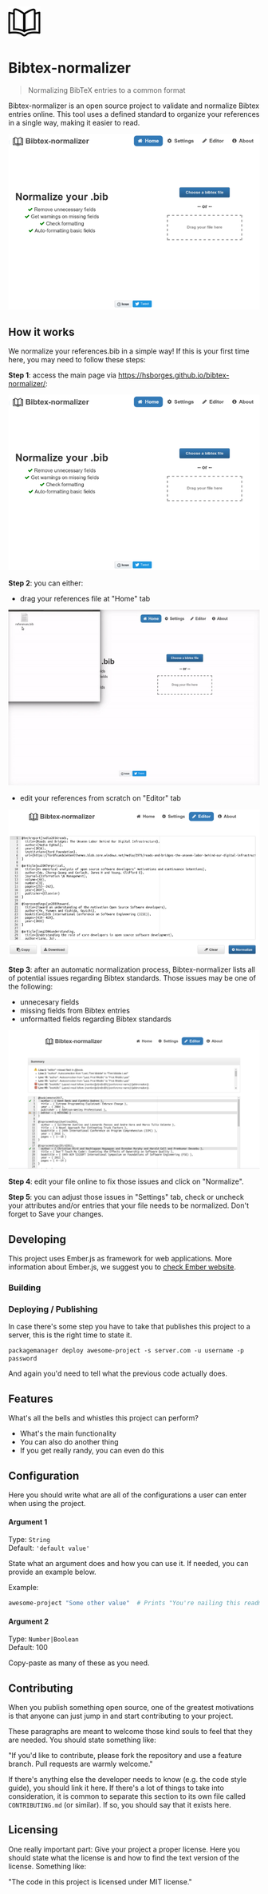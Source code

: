 ![Bibtex-normalizer](public/assets/images/book.png)

# Bibtex-normalizer
> Normalizing BibTeX entries to a common format

Bibtex-normalizer is an open source project to validate and normalize Bibtex entries online.
This tool uses a defined standard to organize your references in a single way, making it
easier to read.


![Main page](public/assets/images/homepage.png)


## How it works

We normalize your references.bib in a simple way! If this is your first time here, you may need to follow these steps:

**Step 1**: access the main page via https://hsborges.github.io/bibtex-normalizer/:

![Step 1](public/assets/images/homepage.png)

**Step 2**: you can either:

* drag your references file at "Home" tab

![Step 2, file alternative](public/assets/images/steps/step2.gif)


* edit your references from scratch on "Editor" tab

![Step 2, editor alternative](public/assets/images/steps/step2a.png)

**Step 3**: after an automatic normalization process, Bibtex-normalizer lists all of potential issues regarding Bibtex standards. Those issues may be one of the following:


* unnecesary fields
* missing fields from Bibtex entries
* unformatted fields regarding Bibtex standards


![Step 3](public/assets/images/steps/step3.png)


**Step 4**: edit your file online to fix those issues and click on "Normalize".





**Step 5**: you can adjust those issues in "Settings" tab, check or uncheck your attributes and/or entries that your file needs to be normalized. Don't forget to Save your changes.

## Developing

This project uses Ember.js as framework for web applications. More information about Ember.js, we suggest you to [check Ember website](https://www.emberjs.com/).

###

### Building



### Deploying / Publishing

In case there's some step you have to take that publishes this project to a
server, this is the right time to state it.

```shell
packagemanager deploy awesome-project -s server.com -u username -p password
```

And again you'd need to tell what the previous code actually does.

## Features

What's all the bells and whistles this project can perform?
* What's the main functionality
* You can also do another thing
* If you get really randy, you can even do this

## Configuration

Here you should write what are all of the configurations a user can enter when
using the project.

#### Argument 1
Type: `String`  
Default: `'default value'`

State what an argument does and how you can use it. If needed, you can provide
an example below.

Example:
```bash
awesome-project "Some other value"  # Prints "You're nailing this readme!"
```

#### Argument 2
Type: `Number|Boolean`  
Default: 100

Copy-paste as many of these as you need.

## Contributing

When you publish something open source, one of the greatest motivations is that
anyone can just jump in and start contributing to your project.

These paragraphs are meant to welcome those kind souls to feel that they are
needed. You should state something like:

"If you'd like to contribute, please fork the repository and use a feature
branch. Pull requests are warmly welcome."

If there's anything else the developer needs to know (e.g. the code style
guide), you should link it here. If there's a lot of things to take into
consideration, it is common to separate this section to its own file called
`CONTRIBUTING.md` (or similar). If so, you should say that it exists here.

## Licensing

One really important part: Give your project a proper license. Here you should
state what the license is and how to find the text version of the license.
Something like:

"The code in this project is licensed under MIT license."
